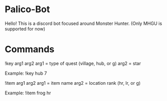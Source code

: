 # Palico-Bot

Hello! This is a discord bot focused around Monster Hunter. (Only MHGU is supported for now)

# Commands
!key arg1 arg2
arg1 = type of quest (village, hub, or g)
arg2 = star

Example: !key hub 7

!item arg1 arg2
arg1 = item name
arg2 = location rank (hr, lr, or g)

Example: !item frog hr
